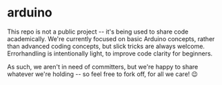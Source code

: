 # arduino
This repo is not a public project -- it's being used to share code academically. We're currently focused on basic Arduino concepts, rather than advanced coding concepts, but slick tricks are always welcome. Errorhandling is intentionally light, to improve code clarity for beginners.

As such, we aren't in need of committers, but we're happy to share whatever we're holding -- so feel free to fork off, for all we care! 😉
